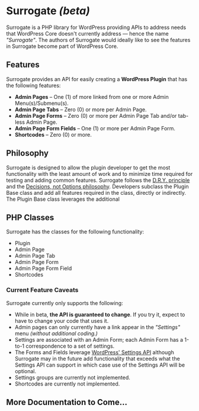 
Surrogate _(beta)_
=========

Surrogate is a PHP library for WordPress providing APIs to address needs that WordPress Core doesn't currently address &mdash; hence the name _"Surrogate"_. The authors of Surrogate would ideally like to see the features in Surrogate become part of WordPress Core.

Features
-
Surrogate provides an API for easily creating a **WordPress Plugin** that has the following features:

- **Admin Pages** &ndash; One (1) of more linked from one or more Admin Menu(s)/Submenu(s).
- **Admin Page Tabs** &ndash; Zero (0) or more per Admin Page.
- **Admin Page Forms** &ndash; Zero (0) or more per Admin Page Tab and/or tab-less Admin Page.
- **Admin Page Form Fields** &ndash; One (1) or more per Admin Page Form.
- **Shortcodes** &ndash; Zero (0) or more.

Philosophy
-

Surrogate is designed to allow the plugin developer to get the most functionality with the least amount of work and to minimize time required for testing and adding common features. Surrogate follows the [D.R.Y. principle](http://en.wikipedia.org/wiki/Don't_repeat_yourself) and the [Decisions, not Options philosophy](http://wordpress.org/about/philosophy/#decisions). Developers subclass the Plugin Base class and add all features required in the class, directly or indirectly. The Plugin Base class leverages the additional

PHP Classes
-
Surrogate has the classes for the following functionality:

- Plugin
- Admin Page
- Admin Page Tab
- Admin Page Form
- Admin Page Form Field
- Shortcodes

### Current Feature Caveats
Surrogate currently only supports the following:
- While in beta, **the API is guaranteed to change**. If you try it, expect to have to change your code that uses it.
- Admin pages can only currently have a link appear in the _"Settings"_ menu _(without additional coding.)_
- Settings are associated with an Admin Form; each Admin Form has a 1-to-1 correspondence to a set of settings.
- The Forms and Fields leverage [WordPress' Settings API](http://codex.wordpress.org/Settings_API) although Surrogate may in the future add functionality that exceeds what the Settings API can support in which case use of the Settings API will be optional.
- Settings groups are currently not implemented.
- Shortcodes are currently not implemented.

More Documentation to Come...
--
